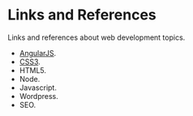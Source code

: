 Links and References
===
Links and references about web development topics.

- [AngularJS](https://github.com/Villanuevand/links-and-references/blob/master/angularjs.md "AngularJS").
- [CSS3](https://github.com/Villanuevand/links-and-references/blob/master/css3.md "CSS3").
- HTML5.
- Node.
- Javascript.
- Wordpress.
- SEO.
